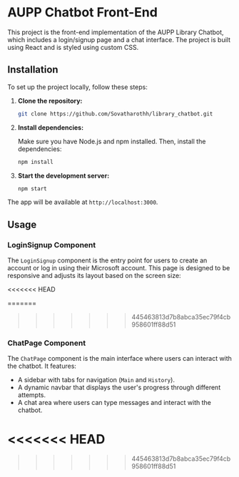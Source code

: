 # AUPP Chatbot Front-End

This project is the front-end implementation of the AUPP Library Chatbot, which includes a login/signup page and a chat interface. The project is built using React and is styled using custom CSS.


## Installation

To set up the project locally, follow these steps:

1. **Clone the repository:**

    ```bash
    git clone https://github.com/Sovatharothh/library_chatbot.git
    ```

2. **Install dependencies:**

    Make sure you have Node.js and npm installed. Then, install the dependencies:

    ```bash
    npm install
    ```

3. **Start the development server:**

    ```bash
    npm start
    ```

The app will be available at `http://localhost:3000`.

## Usage

### LoginSignup Component

The `LoginSignup` component is the entry point for users to create an account or log in using their Microsoft account. This page is designed to be responsive and adjusts its layout based on the screen size:

<<<<<<< HEAD

=======
>>>>>>> 445463813d7b8abca35ec79f4cb958601ff88d51
### ChatPage Component

The `ChatPage` component is the main interface where users can interact with the chatbot. It features:

- A sidebar with tabs for navigation (`Main` and `History`).
- A dynamic navbar that displays the user's progress through different attempts.
- A chat area where users can type messages and interact with the chatbot.

<<<<<<< HEAD
=======



>>>>>>> 445463813d7b8abca35ec79f4cb958601ff88d51
